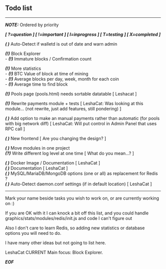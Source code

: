 ## Todo list 

-------

***NOTE:*** Ordered by priority

***[ ?=question ] [ !=important ] [ I=inprogress ] [ T=testing ] [ X=completed ]***

***( )*** Auto-Detect if walletd is out of date and warn admin

***(!)*** Block Explorer<br />
    - ***(!)*** Immature blocks / Confirmation count

***(!)*** More statistics <br />
    - ***(!)*** BTC Value of block at time of mining<br />
    - ***(!)*** Average blocks per day, week, month for each coin<br />
    - ***(!)*** Average time to find block<br />

***(!)*** Pools page (pools.html) needs sortable datatable [ Leshacat ]

***(!)*** Rewrite payments module + tests [ LeshaCat: Was looking at this module... (not rewrite, just add features, still pondering) ]

***( )*** Add option to make an manual payments rather than automatic (for pools with big network diff) [ LeshaCat: Will put control in Admin Panel that uses RPC call ]

***( )*** New frontend [ Are you changing the design? ]

***( )*** Move modules in one project <br />
***(?)*** Write different log level at one time [ What do you mean...? ]

***( )*** Docker Image / Documentation [ LeshaCat ]<br />
***( )*** Documentation [ LeshaCat ]<br />
***( )*** MySQL/MariaDB/MongoDB options (one or all) as replacement for Redis ?<br />
***( )*** Auto-Detect daemon.conf settings (if in default location) [ LeshaCat ]

------

Mark your name beside tasks you wish to work on, or are currently working on :)

If you are OK with it I can knock a bit off this list, and you could handle graphics/stats/modules/redis/init.js and code I can't figure out

Also I don't care to learn Redis, so adding new statistics or database options you will need to do.

I have many other ideas but not going to list here.

LeshaCat CURRENT Main focus: Block Explorer.

***EOF***
